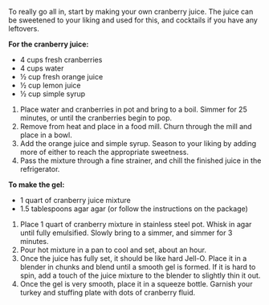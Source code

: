 To really go all in, start by making your own cranberry juice. The juice can be sweetened to your liking and used for this, and cocktails if you have any leftovers. 

<strong>For the cranberry juice:</strong>
<ul>
  <li>4 cups fresh cranberries
  <li>4 cups water
  <li>½ cup fresh orange juice
  <li>½ cup lemon juice
  <li>½ cup simple syrup
</ul>

<ol>
  <li>Place water and cranberries in pot and bring to a boil. Simmer for 25 minutes, or until the cranberries begin to pop. 
  <li>Remove from heat and place in a food mill. Churn through the mill and place in a bowl. 
  <li>Add the orange juice and simple syrup. Season to your liking by adding more of either to reach the appropriate sweetness. 
  <li>Pass the mixture through a fine strainer, and chill the finished juice in the refrigerator. 
</ol>

<strong>To make the gel:</strong>
<ul>
  <li>1 quart of cranberry juice mixture
  <li>1.5 tablespoons agar agar (or follow the instructions on the package)
</ul>
 
<ol>
  <li>Place 1 quart of cranberry mixture in stainless steel pot. Whisk in agar until fully emulsified. Slowly bring to a simmer, and simmer for 3 minutes. 
  <li>Pour hot mixture in a pan to cool and set, about an hour. 
  <li>Once the juice has fully set, it should be like hard Jell-O. Place it in a blender in chunks and blend until a smooth gel is formed. If it is hard to spin, add a touch of the juice mixture to the blender to slightly thin it out. 
  <li>Once the gel is very smooth, place it in a squeeze bottle. Garnish your turkey and stuffing plate with dots of cranberry fluid.
</ol>
